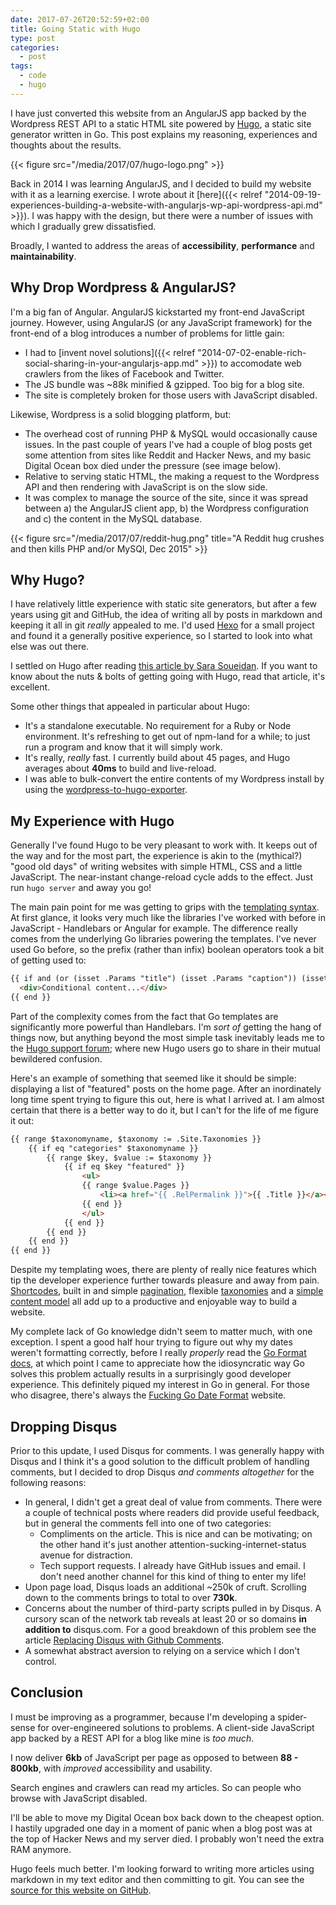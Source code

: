 ```yaml
---
date: 2017-07-26T20:52:59+02:00
title: Going Static with Hugo
type: post
categories:
  - post
tags:
  - code
  - hugo
---
```


I have just converted this website from an AngularJS app backed by the Wordpress REST API to a
static HTML site powered by [Hugo](https://gohugo.io/), a static site generator written in Go. This post explains my reasoning,
experiences and thoughts about the results.

{{< figure src="/media/2017/07/hugo-logo.png" >}}

Back in 2014 I was learning AngularJS, and I decided to build my website with it as a learning exercise. I wrote 
about it [here]({{< relref "2014-09-19-experiences-building-a-website-with-angularjs-wp-api-wordpress-api.md" >}}).
I was happy with the design, but there were a number of issues with which I gradually grew dissatisfied. 

Broadly, I wanted to address the areas of **accessibility**, **performance** and **maintainability**.

## Why Drop Wordpress & AngularJS?

I'm a big fan of Angular. AngularJS kickstarted my front-end JavaScript journey. However, using AngularJS 
(or any JavaScript framework) for the front-end of a blog introduces a number of problems for little gain:

* I had to [invent novel solutions]({{< relref "2014-07-02-enable-rich-social-sharing-in-your-angularjs-app.md" >}}) to 
accomodate web crawlers from the likes of Facebook and Twitter.
* The JS bundle was ~88k minified & gzipped. Too big for a blog site.
* The site is completely broken for those users with JavaScript disabled.

Likewise, Wordpress is a solid blogging platform, but:

* The overhead cost of running PHP & MySQL would occasionally cause issues. In the past couple of years I've had a couple
of blog posts get some attention from sites like Reddit and Hacker News, and my basic Digital Ocean box died 
under the pressure (see image below).
* Relative to serving static HTML, the making a request to the Wordpress API and then rendering with JavaScript is on the slow side.
* It was complex to manage the source of the site, since it was spread between a) the AngularJS client app, b) the Wordpress configuration and c) the content in the MySQL database.

{{< figure src="/media/2017/07/reddit-hug.png" title="A Reddit hug crushes and then kills PHP and/or MySQl, Dec 2015" >}}

## Why Hugo?

I have relatively little experience with static site generators, but after a few years using git and GitHub, the idea of writing all by posts in
markdown and keeping it all in git *really* appealed to me. I'd used [Hexo](https://hexo.io/) for a small project and 
found it a generally positive experience, so I started to look into what else was out there.

I settled on Hugo after reading [this article by Sara Soueidan](http://www.sarasoueidan.com/blog/jekyll-ghpages-to-hugo-netlify/).
If you want to know about the nuts & bolts of getting going with Hugo, read that article, it's excellent.

Some other things that appealed in particular about Hugo:

* It's a standalone executable. No requirement for a Ruby or Node environment. It's refreshing to get out of npm-land for a while; to just run a
program and know that it will simply work.
* It's really, *really* fast. I currently build about 45 pages, and Hugo averages about **40ms** to build and live-reload.
* I was able to bulk-convert the entire contents of my Wordpress install by using the [wordpress-to-hugo-exporter](https://github.com/SchumacherFM/wordpress-to-hugo-exporter).

## My Experience with Hugo

Generally I've found Hugo to be very pleasant to work with. It keeps out of the way and for the most part, the experience
is akin to the (mythical?) "good old days" of writing websites with simple HTML, CSS and a little JavaScript. The near-instant
change-reload cycle adds to the effect. Just run `hugo server` and away you go!

The main pain point for me was getting to grips with the [templating syntax](https://gohugo.io/templates/introduction/). 
At first glance, it looks very much like the libraries I've worked with before in JavaScript - Handlebars or Angular for 
example. The difference really comes from the underlying Go libraries powering the templates. I've never used Go
before, so the prefix (rather than infix) boolean operators took a bit of getting used to:

```HTML
{{ if and (or (isset .Params "title") (isset .Params "caption")) (isset .Params "attr") }}
  <div>Conditional content...</div>
{{ end }}
```

Part of the complexity comes from the fact that Go templates are significantly more powerful than Handlebars. I'm *sort of*
getting the hang of things now, but anything beyond the most simple task inevitably leads me to the 
[Hugo support forum](https://discourse.gohugo.io/search?q=template%20category%3A34); where new Hugo users go to 
share in their mutual bewildered confusion.

Here's an example of something that seemed like it should be simple: displaying a list of "featured" posts on the
home page. After an inordinately long time spent trying to figure this out, here is what I arrived at. I am almost
certain that there is a better way to do it, but I can't for the life of me figure it out:

```HTML
{{ range $taxonomyname, $taxonomy := .Site.Taxonomies }}
    {{ if eq "categories" $taxonomyname }}
        {{ range $key, $value := $taxonomy }}
            {{ if eq $key "featured" }}
                <ul>
                {{ range $value.Pages }}
                    <li><a href="{{ .RelPermalink }}">{{ .Title }}</a></li>
                {{ end }}
                </ul>
            {{ end }}
        {{ end }}
    {{ end }}
{{ end }}
```

Despite my templating woes, there are plenty of really nice features which tip the developer experience further towards
pleasure and away from pain. [Shortcodes](https://gohugo.io/content-management/shortcodes/#readout), built in and simple 
[pagination](https://gohugo.io/templates/pagination/#readout), flexible [taxonomies](https://gohugo.io/content-management/taxonomies/#readout) 
and a [simple content model](https://gohugo.io/content-management/organization/) all add up to a productive and enjoyable way to build a website.

My complete lack of Go knowledge didn't seem to matter much, with one exception. I spent a good half hour trying to figure
out why my dates weren't formatting correctly, before I really *properly* read the [Go Format docs](https://golang.org/pkg/time/#Time.Format),
at which point I came to appreciate how the idiosyncratic way Go solves this problem actually results in a surprisingly good developer
experience. This definitely piqued my interest in Go in general. For those who disagree, there's always
the [Fucking Go Date Format](http://fuckinggodateformat.com/) website.

## Dropping Disqus

Prior to this update, I used Disqus for comments. I was generally happy with Disqus and I think it's a good solution
to the difficult problem of handling comments, but I decided to drop Disqus *and comments altogether* for the following reasons:

* In general, I didn't get a great deal of value from comments. There were a couple of technical posts where readers did
provide useful feedback, but in general the comments fell into one of two categories:
  * Compliments on the article. This is nice and can be motivating; on the other hand it's just another 
  attention-sucking-internet-status avenue for distraction.
  * Tech support requests. I already have GitHub issues and email. I don't need another channel for this kind of thing to enter my life!
* Upon page load, Disqus loads an additional ~250k of cruft. Scrolling down to the comments brings to total to over **730k**.
* Concerns about the number of third-party scripts pulled in by Disqus. A cursory scan of the network tab reveals at least
20 or so domains **in addition to** disqus.com. For a good breakdown of this problem see the article 
[Replacing Disqus with Github Comments](http://donw.io/post/github-comments/).
* A somewhat abstract aversion to relying on a service which I don't control.

## Conclusion

I must be improving as a programmer, because I'm developing a spider-sense for over-engineered solutions
to problems. A client-side JavaScript app backed by a REST API for a blog like mine is *too much*.

I now deliver **6kb** of JavaScript per page as opposed to between **88 - 800kb**, with *improved* accessibility and
usability.

Search engines and crawlers can read my articles. So can people who browse with JavaScript disabled.

I'll be able to move my Digital Ocean box back down to the cheapest option. I hastily upgraded one day in a moment of panic when
a blog post was at the top of Hacker News and my server died. I probably won't need the extra RAM anymore.

Hugo feels much better. I'm looking forward to writing more articles using markdown in my text editor and then committing
to git. You can see the [source for this website on GitHub](https://github.com/michaelbromley/michaelbromley.co.uk).
